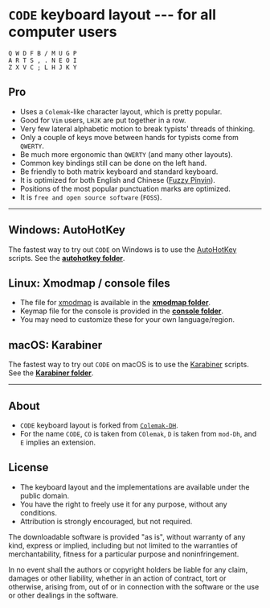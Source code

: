 `CODE` keyboard layout --- for all computer users
=================================================

```
Q W D F B / M U G P
A R T S , . N E O I
Z X V C ; L H J K Y
```

## Pro

- Uses a `Colemak`-like character layout, which is pretty popular.
- Good for `Vim` users, `LHJK` are put together in a row.
- Very few lateral alphabetic motion to break typists' threads of thinking.
- Only a couple of keys move between hands for typists come from `QWERTY`.
- Be much more ergonomic than `QWERTY` (and many other layouts).
- Common key bindings still can be done on the left hand.
- Be friendly to both matrix keyboard and standard keyboard.
- It is optimized for both English and Chinese ([Fuzzy Pinyin](https://github.com/osls/code-layout/issues/1)).
- Positions of the most popular punctuation marks are optimized.
- It is `free and open source software` (`FOSS`).

------

## Windows: AutoHotKey

The fastest way to try out `CODE` on Windows is to use the [AutoHotKey](https://autohotkey.com/) scripts.
See the [**autohotkey folder**](autohotkey/).

## Linux: Xmodmap / console files

- The file for [xmodmap](http://www.x.org/archive/X11R6.8.2/doc/xmodmap.1.html) is available in the [**xmodmap folder**](xmodmap/).
- Keymap file for the console is provided in the [**console folder**](console/).
- You may need to customize these for your own language/region.

## macOS: Karabiner
The fastest way to try out `CODE` on macOS is to use the [Karabiner](https://pqrs.org/osx/karabiner/) scripts.
See the [**Karabiner folder**](karabiner/).

------

## About
- `CODE` keyboard layout is forked from [`Colemak-DH`](http://colemakmods.github.io/mod-dh/).
- For the name `CODE`, `CO` is taken from `COlemak`, `D` is taken from `mod-Dh`, and `E` implies an extension.

## License

- The keyboard layout and the implementations are available under the public domain.
- You have the right to freely use it for any purpose, without any conditions.
- Attribution is strongly encouraged, but not required.

The downloadable software is provided "as is", without warranty of any kind, express or implied,
    including but not limited to the warranties of merchantability, fitness for a particular purpose and noninfringement.

In no event shall the authors or copyright holders be liable for any claim, damages or other liability,
    whether in an action of contract, tort or otherwise, arising from,
    out of or in connection with the software or the use or other dealings in the software.
